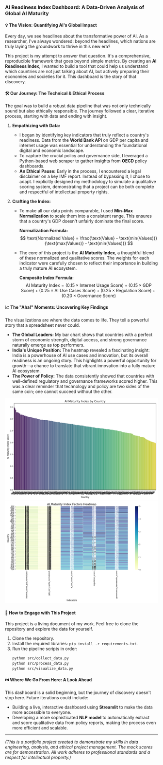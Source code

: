 ### **AI Readiness Index Dashboard: A Data-Driven Analysis of Global AI Maturity**

#### **💡 The Vision: Quantifying AI's Global Impact**

Every day, we see headlines about the transformative power of AI. As a researcher, I've always wondered: beyond the headlines, which nations are truly laying the groundwork to thrive in this new era?

This project is my attempt to answer that question. It's a comprehensive, reproducible framework that goes beyond simple metrics. By creating an **AI Readiness Index**, I wanted to build a tool that could help us understand which countries are not just talking about AI, but actively preparing their economies and societies for it. This dashboard is the story of that discovery.

#### **🛠️ Our Journey: The Technical & Ethical Process**

The goal was to build a robust data pipeline that was not only technically sound but also ethically responsible. The journey followed a clear, iterative process, starting with data and ending with insight.

1.  **Empathizing with Data:**
    * I began by identifying key indicators that truly reflect a country's readiness. Data from the **World Bank API** on GDP per capita and internet usage was essential for understanding the foundational digital and economic landscape.
    * To capture the crucial policy and governance side, I leveraged a Python-based web scraper to gather insights from **OECD** policy dashboards.
    * **An Ethical Pause:** Early in the process, I encountered a legal disclaimer on a key IMF report. Instead of bypassing it, I chose to adapt. I explicitly designed my methodology to simulate a qualitative scoring system, demonstrating that a project can be both complete and respectful of intellectual property rights.

2.  **Crafting the Index:**
    * To make all our data points comparable, I used **Min-Max Normalization** to scale them into a consistent range. This ensures that a country's GDP doesn't unfairly dominate the final score.

        **Normalization Formula:**
        $$ \text{Normalized Value} = \frac{\text{Value} - \text{min(Values)}}{\text{max(Values)} - \text{min(Values)}} $$

    * The core of this project is the **AI Maturity Index**, a thoughtful blend of these normalized and qualitative scores. The weights for each indicator were carefully chosen to reflect their importance in building a truly mature AI ecosystem.

        **Composite Index Formula:**
        $$ \text{AI Maturity Index} = (0.15 \times \text{Internet Usage Score}) + (0.15 \times \text{GDP Score}) + (0.25 \times \text{AI Use Cases Score}) + (0.25 \times \text{Regulation Score}) + (0.20 \times \text{Governance Score}) $$

#### **📈 The "Aha!" Moments: Uncovering Key Findings**

The visualizations are where the data comes to life. They tell a powerful story that a spreadsheet never could.

* **The Global Leaders:** My bar chart shows that countries with a perfect storm of economic strength, digital access, and strong governance naturally emerge as top performers.
* **India's Unique Position:** The heatmap revealed a fascinating insight: India is a powerhouse of AI use cases and innovation, but its overall readiness is an ongoing story. This highlights a powerful opportunity for growth—a chance to translate that vibrant innovation into a fully mature AI ecosystem.
* **The Power of Policy:** The data consistently showed that countries with well-defined regulatory and governance frameworks scored higher. This was a clear reminder that technology and policy are two sides of the same coin; one cannot succeed without the other.

![AI Maturity Index Bar Chart](visuals/ai_maturity_bar_chart.png)
![AI Maturity Index Heatmap](visuals/ai_maturity_heatmap.png)

#### **🚀 How to Engage with This Project**

This project is a living document of my work. Feel free to clone the repository and explore the data for yourself.

1.  Clone the repository.
2.  Install the required libraries: `pip install -r requirements.txt`.
3.  Run the pipeline scripts in order:
    ```bash
    python src/collect_data.py
    python src/process_data.py
    python src/visualize_data.py
    ```

#### **⏭️ Where We Go From Here: A Look Ahead**

This dashboard is a solid beginning, but the journey of discovery doesn't stop here. Future iterations could include:

* Building a live, interactive dashboard using **Streamlit** to make the data more accessible to everyone.
* Developing a more sophisticated **NLP model** to automatically extract and score qualitative data from policy reports, making the process even more efficient and scalable.

---

*(This is a portfolio project created to demonstrate my skills in data engineering, analysis, and ethical project management. The mock scores are for demonstration. All work adheres to professional standards and a respect for intellectual property.)*